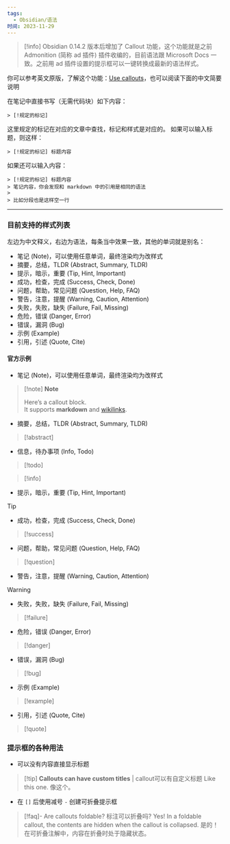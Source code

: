 ```yaml
---
tags:
  - Obsidian/语法
时间: 2023-11-29
---
```

  >[!info] Obsidian 0.14.2 版本后增加了 Callout 功能，这个功能就是之前 Admonition (简称 ad 插件) 插件收编的，目前语法跟 Microsoft Docs 一致。之前用 ad 插件设置的提示框可以一键转换成最新的语法样式。
  
你可以参考英文原版，了解这个功能：[Use callouts](https://help.obsidian.md/How+to/Use+callouts)，也可以阅读下面的中文简要说明

在笔记中直接书写（无需代码块）如下内容：

```
> [!规定的标记]
```

这里规定的标记在对应的文章中查找，标记和样式是对应的。
如果可以输入标题，则这样：

```
> [!规定的标记] 标题内容
```

如果还可以输入内容：

```
> [!规定的标记] 标题内容
> 笔记内容，你会发现和 markdown 中的引用是相同的语法
>
> 比如分段也是这样空一行
```

---
### 目前支持的样式列表

左边为中文释义，右边为语法，每条当中效果一致，其他的单词就是别名：
- 笔记 (Note)，可以使用任意单词，最终渲染均为改样式
- 摘要，总结，TLDR (Abstract, Summary, TLDR)
- 提示，暗示，重要 (Tip, Hint, Important)
- 成功，检查，完成 (Success, Check, Done)
- 问题，帮助，常见问题 (Question, Help, FAQ)
- 警告，注意，提醒 (Warning, Caution, Attention)
- 失败，失败，缺失 (Failure, Fail, Missing)
- 危险，错误 (Danger, Error)
- 错误，漏洞 (Bug)
- 示例 (Example)
- 引用，引述 (Quote, Cite)

#### 官方示例
- 笔记 (Note)，可以使用任意单词，最终渲染均为改样式
> [!note] **Note**
> 
> Here’s a callout block.  
> It supports **markdown** and [wikilinks](https://pkmer.cn/Pkmer-Docsink).

- 摘要，总结，TLDR (Abstract, Summary, TLDR)
>[!abstract] 

- 信息，待办事项 (Info, Todo)
>[!todo] 

   >[!info] 

- 提示，暗示，重要 (Tip, Hint, Important)
>[!tip] 

- 成功，检查，完成 (Success, Check, Done)
>[!success] 

- 问题，帮助，常见问题 (Question, Help, FAQ)
>[!question] 

- 警告，注意，提醒 (Warning, Caution, Attention)
>[!warning]

- 失败，失败，缺失 (Failure, Fail, Missing)
>[!failure]

- 危险，错误 (Danger, Error)
>[!danger] 

- 错误，漏洞 (Bug)
>[!bug] 

- 示例 (Example)
>[!example] 

- 引用，引述 (Quote, Cite)
>[!quote] 

### 提示框的各种用法

- 可以没有内容直接显示标题
> [!tip] **Callouts can have custom titles** | callout可以有自定义标题
> Like this one. 像这个。

- 在 `[]` 后使用减号 `-` 创建可折叠提示框
> [!faq]- Are callouts foldable? 标注可以折叠吗?
> Yes! In a foldable callout, the contents are hidden when the callout is collapsed.
> 是的！在可折叠注解中，内容在折叠时处于隐藏状态。